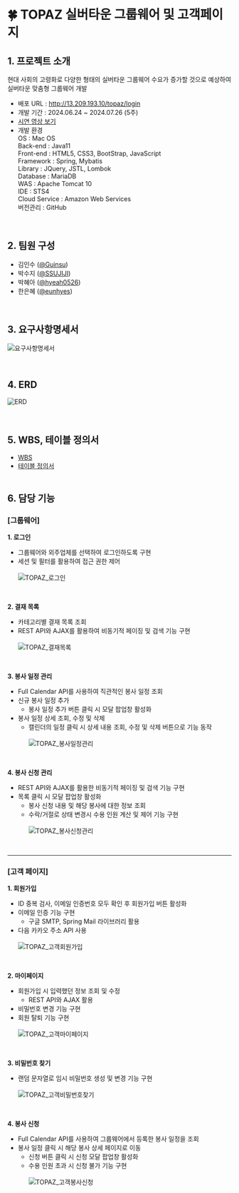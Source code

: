 # 🍀 TOPAZ 실버타운 그룹웨어 및 고객페이지

## 1. 프로젝트 소개
현대 사회의 고령화로 다양한 형태의 실버타운 그룹웨어 수요가 증가할 것으로 예상하여 실버타운 맞춤형 그룹웨어 개발
- 배포 URL : <http://13.209.193.10/topaz/login>
- 개발 기간 : 2024.06.24 ~ 2024.07.26 (5주)
- [시연 영상 보기](https://youtu.be/wenoEmmYZUw?si=iSa2XPZMTfCxJINv)
- 개발 환경 <br>
OS : Mac OS <br>
Back-end : Java11 <br> 
Front-end : HTML5, CSS3, BootStrap, JavaScript <br>
Framework : Spring, Mybatis <br>
Library : JQuery, JSTL, Lombok <br>
Database : MariaDB <br>
WAS : Apache Tomcat 10 <br>
IDE : STS4 <br>
Cloud Service : Amazon Web Services <br>
버전관리 : GitHub <br>
<br>

## 2. 팀원 구성
- 김인수 ([@Guinsu](https://github.com/Guinsu))
- 박수지 ([@SSUJIJI](https://github.com/SSUJIJI)) 
- 박혜아 ([@hyeah0526](https://github.com/hyeah0526)) 
- 한은혜 ([@eunhyes](https://github.com/eunhyes))
<br>

## 3. 요구사항명세서
![요구사항명세서](https://github.com/user-attachments/assets/93a18c13-8ce5-43ef-b58f-8ffb450bb1c6)

<br>

## 4. ERD
![ERD](https://github.com/user-attachments/assets/84d68ef2-2207-4904-ae0a-100f2a004258)

<br>

## 5. WBS, 테이블 정의서
- [WBS](https://docs.google.com/spreadsheets/d/17xLkFZRcWKI7P6DrPTRG9coslae16YAg/edit?gid=2019096728#gid=2019096728)
- [테이블 정의서](https://docs.google.com/spreadsheets/d/1pRGr-6jWC95Qof-Y3daB35SteG2AeWJwrXgm1-QNgTY/edit?gid=619662548#gid=619662548)
<br><br>

## 6. 담당 기능
### [그룹웨어]<br>
  **1. 로그인**
  - 그룹웨어와 외주업체를 선택하여 로그인하도록 구현<br>
  - 세션 및 필터를 활용하여 접근 권한 제어<br><br>
![TOPAZ_로그인](https://github.com/user-attachments/assets/3991a9c6-bed5-4ca6-80ab-e6a635a0d9d2)

<br>

**2. 결재 목록**
- 카테고리별 결재 목록 조회<br>
- REST API와 AJAX를 활용하여 비동기적 페이징 및 검색 기능 구현<br><br>
![TOPAZ_결재목록](https://github.com/user-attachments/assets/cf860146-3578-4b63-a202-b97a3348689b)

<br>

**3. 봉사 일정 관리** <br>
- Full Calendar API를 사용하여 직관적인 봉사 일정 조회<br>
- 신규 봉사 일정 추가
  - 봉사 일정 추가 버튼 클릭 시 모달 팝업창 활성화<br>
- 봉사 일정 상세 조회, 수정 및 삭제
  - 캘린더의 일정 클릭 시 상세 내용 조회, 수정 및 삭제 버튼으로 기능 동작<br><br>
![TOPAZ_봉사일정관리](https://github.com/user-attachments/assets/a0e07894-ed1d-4402-ab50-f897f46e7486)

<br>

**4. 봉사 신청 관리** <br>
- REST API와 AJAX를 활용한 비동기적 페이징 및 검색 기능 구현<br>
- 목록 클릭 시 모달 팝업창 활성화
  - 봉사 신청 내용 및 해당 봉사에 대한 정보 조회 
  - 수락/거절로 상태 변경시 수용 인원 계산 및 제어 기능 구현 <br><br>
![TOPAZ_봉사신청관리](https://github.com/user-attachments/assets/29ee0ebe-ec30-4abc-adbc-aa59655352ae)

<br>

-----

### [고객 페이지] <br>
**1. 회원가입**
- ID 중복 검사, 이메일 인증번호 모두 확인 후 회원가입 버튼 활성화
- 이메일 인증 기능 구현
  - 구글 SMTP, Spring Mail 라이브러리 활용
- 다음 카카오 주소 API 사용<br><br>
![TOPAZ_고객회원가입](https://github.com/user-attachments/assets/6a917087-6212-40bb-9e3f-fc55f5615034)

<br>

**2. 마이페이지**
- 회원가입 시 입력했던 정보 조회 및 수정
  - REST API와 AJAX 활용 
- 비밀번호 변경 기능 구현
- 회원 탈퇴 기능 구현 <br><br>
![TOPAZ_고객마이페이지](https://github.com/user-attachments/assets/f2c598d2-8e82-4b5e-8a74-26ba41aee2be)

<br>

**3. 비밀번호 찾기**
- 랜덤 문자열로 임시 비밀번호 생성 및 변경 기능 구현<br><br>
![TOPAZ_고객비밀번호찾기](https://github.com/user-attachments/assets/7b30c54d-dc25-4d7f-b794-7ea41292e90c)

<br>

**4. 봉사 신청**
- Full Calendar API를 사용하여 그룹웨어에서 등록한 봉사 일정을 조회
- 봉사 일정 클릭 시 해당 봉사 상세 페이지로 이동
  - 신청 버튼 클릭 시 신청 모달 팝업창 활성화
  - 수용 인원 초과 시 신청 불가 기능 구현<br><br>
![TOPAZ_고객봉사신청](https://github.com/user-attachments/assets/f954805a-b009-4f60-8e75-7adcf15b31bf)

<br><br><br>




